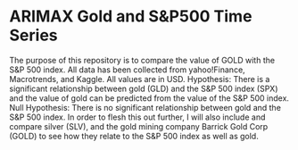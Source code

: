 # ARIMAX Gold and S&P500 Time Series
The purpose of this repository is to compare the value of GOLD with the S&P 500 index.
All data has been collected from yahoo!Finance, Macrotrends, and Kaggle.
All values are in USD.
Hypothesis: There is a significant relationship between gold (GLD) and the S&P 500 index (SPX) and the value of gold can be predicted from the value of the S&P 500 index. 
Null Hypothesis: There is no significant relationship between gold and the S&P 500 index.
In order to flesh this out further, I will also include and compare silver (SLV), and the gold 
mining company Barrick Gold Corp (GOLD) to see how they relate to the S&P 500 index as well as gold.
